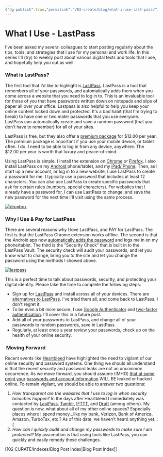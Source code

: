 ```yaml
---
{"dg-publish":true,"permalink":"/03-create/blog/what-i-use-last-pass/","title":"What I Use: LastPass","tags":["security","what-i-use"]}
---
```


# What I Use - LastPass

I've been asked my several colleagues to start posting regularly about the tips, tools, and strategies that I use for my personal and work life. In this series I'll (try) to weekly post about various digital texts and tools that I use, and hopefully help you out as well.

### What is LastPass?

The first tool that I'd like to highlight is [LastPass](https://lastpass.com/). LastPass is a tool that remembers all of your passwords, and automatically adds them when you come across a website that you need to log in to. This is an invaluable tool for those of you that have passwords written down on notepads and slips of paper all over your office. Lastpass is also helpful to help you keep your online content locked down and protected. It's a bad habit (that I'm trying to break) to have one or two mater passwords that you use everyone. LastPass can automatically create and save a random password (that you don't have to remember) for all of your sites.

LastPass is free, but they also offer a [premium package](https://lastpass.com/features_joinpremium4.php?a=1) for $12.00 per year. The premium package is important if you use your mobile device, or tablet often. I do. I need to be able to log in from any device, anywhere. The $12.00 per year is worth that luxury and peace-of-mind.

Using LastPass is simple. I install the extension on [Chrome](https://chrome.google.com/webstore/detail/lastpass-free-password-ma/hdokiejnpimakedhajhdlcegeplioahd?hl=en-US) or [Firefox](https://addons.mozilla.org/en-US/firefox/addon/lastpass-password-manager/). I also install LastPass on my [Android](https://play.google.com/store/apps/details?id=com.lastpass.lpandroid) phone/tablet, and my [iPad/iPhone](https://itunes.apple.com/us/app/lastpass-for-premium-customers/id324613447?mt=8). Then, as I start up a new account, or log in to a new website, I use LastPass to create a password for me. I typically use a password that includes at least 12 characters. You can also use LastPass to create specific passwords that ask for certain rules (numbers, special characters). For websites that I already have a password for, I can use LastPass to change, and save the new password for the next time I'll visit using the same process.

[![dropbox](images/dropbox.gif)](http://wiobyrne.com/wp-content/uploads/2014/04/dropbox.gif)

### Why I Use & Pay for LastPass

There are several reasons why I love LastPass, and PAY for LastPass. The first is that the LastPass Chrome extension works offline. The second is that the Android app now [automatically adds the password](http://www.engadget.com/2014-03-26/lastpass-android-app-logins/) and logs me in on my phone/tablet. The third is the "Security Check" that is built in to the LastPass Vault. The security check will audit your passwords, and let you know what to change, bring you to the site and let you change the password using the methods I showed above.

[![lastpass](images/lastpass.gif)](http://wiobyrne.com/wp-content/uploads/2014/04/lastpass.gif)

This is a perfect time to talk about passwords, security, and protecting your digital identity. Please take the time to complete the following steps:

- Sign up for [LastPass](https://lastpass.com/) and install across all of your devices. There are [alternatives to LastPass](http://lifehacker.com/5799036/the-best-password-utilities-that-dont-store-your-data-in-the-cloud). I've tried them all, and come back to LastPass. I don't regret it.
- To be even a bit more secure, I use [Google Authenticator](https://support.google.com/accounts/answer/1066447?hl=en) and [two-factor authentication](http://www.howtogeek.com/104666/how-to-make-lastpass-even-more-secure-with-google-authenticator/). I'll cover this in a future post.
- Add all of your passwords to LastPass, and change all of your passwords to random passwords, save in LastPass.
- Regularly, at least once a year review your passwords, check up on the health of your online security.

###  Moving Forward

Recent events like [Heartbleed](https://www.schneier.com/blog/archives/2014/04/heartbleed.html) have highlighted the need to vigilant of our online security and password systems. One thing we should all understand is that the recent security and password leaks are not an uncommon occurrence. As we move forward, you should assume (IMHO) [that at some point your](http://qz.com/197379/the-heartbleed-bug-shows-how-fragile-the-volunteer-run-internet-can-be/) [passwords and account information](http://time.com/55337/how-to-protect-yourself-against-the-heartbleed-bug/) WILL BE leaked or hacked online. To remain vigilant, we should be able to answer two questions:

1. _How transparent are the websites that I use to log in when security breaches happen?_ In the days after Heartbleed I immediately was contacted by [LastPass](http://blog.lastpass.com/2014/04/lastpass-and-heartbleed-bug.html), [Tumblr](http://timesofindia.indiatimes.com/tech/tech-news/Tumblr-asks-users-to-change-passwords-to-protect-against-Heartbleed-bug/articleshow/33617214.cms), [IFTTT](http://www.lifehacker.com.au/2014/04/ifttt-says-it-is-no-longer-vulnerable-to-heartbleed/), and [Draft](http://ninjasandrobots.com/drafts-heartbleed-reponse) (among others). My question is now, what about all of my other online spaces? Especially places where I spend money...like my bank, Verizon, Bank of America, Amazon, TurboTax, etc.? As of this date, we haven't heard anything yet. :(
2. _How can I quickly audit and change my passwords to make sure I am protected?_ My assumption is that using tools like LastPass, you can quickly and easily remedy these challenges.

[[02 CURATE/Indexes/Blog Post Index\|Blog Post Index]]